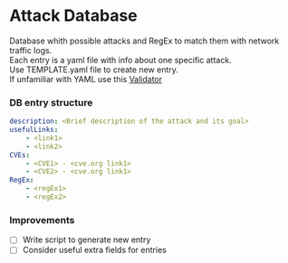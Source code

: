 # Attack Database

Database whith possible attacks and RegEx to match them with network traffic logs.\
Each entry is a yaml file with info about one specific attack.\
Use TEMPLATE.yaml file to create new entry.\
If unfamiliar with YAML use this [Validator](http://www.yamllint.com/)
### DB entry structure
```yaml
description: <Brief description of the attack and its goal>
usefulLinks:
    - <link1>
    - <link2>
CVEs:
    - <CVE1> - <cve.org link1>
    - <CVE2> - <cve.org link1>
RegEx:
    - <regEx1>
    - <regEx2>
```
### Improvements
- [ ] Write script to generate new entry
- [ ] Consider useful extra fields for entries
